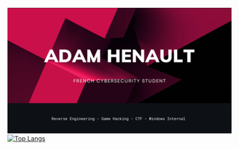 ![Banner](https://github.com/adamhlt/adamhlt/blob/main/Ressource/banner.png)
[![Top Langs](https://github-readme-stats.vercel.app/api/top-langs/?username=adamhlt&layout=compact&theme=dracula)](https://github.com/anuraghazra/github-readme-stats)
